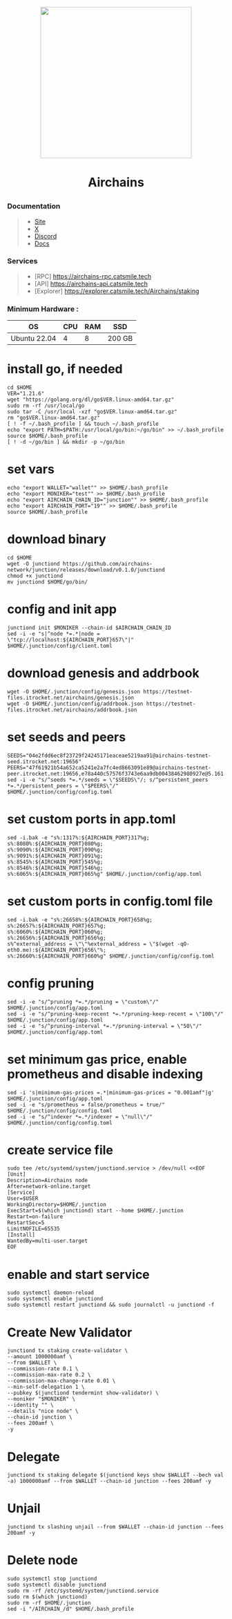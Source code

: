 <p align="center">
  <img height="350" height="350" src="https://github.com/catsmile100/Validator-Testnet/assets/85368621/67e98d2e-842d-4470-802e-8dcecbe66b82">
</p>
<h1>
<p align="center"> Airchains </p>
</h1>

### Documentation
> - [Site](https://www.airchains.io/)
> - [X](https://x.com/airchains_io)
> - [Discord](https://discord.com/invite/airchains)
> - [Docs](https://docs.airchains.io/)

### Services
> - [RPC] https://airchains-rpc.catsmile.tech
> - [API] https://airchains-api.catsmile.tech
> - [Explorer] https://explorer.catsmile.tech/Airchains/staking

### Minimum Hardware :
OS  | CPU     | RAM      | SSD     | 
| ------------- | ------------- | ------------- | -------- |
| Ubuntu 22.04 | 4          | 8         | 200 GB |  

# install go, if needed
```
cd $HOME
VER="1.21.6"
wget "https://golang.org/dl/go$VER.linux-amd64.tar.gz"
sudo rm -rf /usr/local/go
sudo tar -C /usr/local -xzf "go$VER.linux-amd64.tar.gz"
rm "go$VER.linux-amd64.tar.gz"
[ ! -f ~/.bash_profile ] && touch ~/.bash_profile
echo "export PATH=$PATH:/usr/local/go/bin:~/go/bin" >> ~/.bash_profile
source $HOME/.bash_profile
[ ! -d ~/go/bin ] && mkdir -p ~/go/bin
```
# set vars
```
echo "export WALLET="wallet"" >> $HOME/.bash_profile
echo "export MONIKER="test"" >> $HOME/.bash_profile
echo "export AIRCHAIN_CHAIN_ID="junction"" >> $HOME/.bash_profile
echo "export AIRCHAIN_PORT="19"" >> $HOME/.bash_profile
source $HOME/.bash_profile
```
# download binary
```
cd $HOME
wget -O junctiond https://github.com/airchains-network/junction/releases/download/v0.1.0/junctiond
chmod +x junctiond
mv junctiond $HOME/go/bin/
```
# config and init app
```
junctiond init $MONIKER --chain-id $AIRCHAIN_CHAIN_ID 
sed -i -e "s|^node *=.*|node = \"tcp://localhost:${AIRCHAIN_PORT}657\"|" $HOME/.junction/config/client.toml
```
# download genesis and addrbook
```
wget -O $HOME/.junction/config/genesis.json https://testnet-files.itrocket.net/airchains/genesis.json
wget -O $HOME/.junction/config/addrbook.json https://testnet-files.itrocket.net/airchains/addrbook.json
```
# set seeds and peers
```
SEEDS="04e2fdd6ec8f23729f24245171eaceae5219aa91@airchains-testnet-seed.itrocket.net:19656"
PEERS="47f61921b54a652ca5241e2a7fc4ed8663091e89@airchains-testnet-peer.itrocket.net:19656,e78a440c57576f3743e6aa9db00438462980927e@5.161.199.115:26656,61e609631e8be6e04c43ed3d7bfef23c064dc912@[2a01:4f8:221:26e0::2]:43456,f786dcc80601ddd33ba98c609795083ba418d740@158.220.119.11:43456,0b1159b05e940a611b275fe0006070439e5b6e69@[2a03:cfc0:8000:13::b910:277f]:13756,c8f6b1a795a6d9cd2ec39faf277163a9711fc81b@38.242.194.19:43456,552d2a5c3d9889444f123d740a20237c89711109@109.199.96.143:43456,cc27f4e54a78b950adaf46e5413f92f5d53d2212@209.126.86.186:43456,f5b69a02abeb3340ccd266f049ed6aabc7c0ea88@94.72.114.150:43456,db38d672f66df4de01b26e1fa97e1632fbfb1bdf@173.249.57.190:26656,d9a5e20668955bdd5c2fc28cffd6f06e23794638@[2a01:4f8:10a:3a51::2]:43456"
sed -i -e "s/^seeds *=.*/seeds = \"$SEEDS\"/; s/^persistent_peers *=.*/persistent_peers = \"$PEERS\"/" $HOME/.junction/config/config.toml
```
# set custom ports in app.toml
```
sed -i.bak -e "s%:1317%:${AIRCHAIN_PORT}317%g;
s%:8080%:${AIRCHAIN_PORT}080%g;
s%:9090%:${AIRCHAIN_PORT}090%g;
s%:9091%:${AIRCHAIN_PORT}091%g;
s%:8545%:${AIRCHAIN_PORT}545%g;
s%:8546%:${AIRCHAIN_PORT}546%g;
s%:6065%:${AIRCHAIN_PORT}065%g" $HOME/.junction/config/app.toml
```
# set custom ports in config.toml file
```
sed -i.bak -e "s%:26658%:${AIRCHAIN_PORT}658%g;
s%:26657%:${AIRCHAIN_PORT}657%g;
s%:6060%:${AIRCHAIN_PORT}060%g;
s%:26656%:${AIRCHAIN_PORT}656%g;
s%^external_address = \"\"%external_address = \"$(wget -qO- eth0.me):${AIRCHAIN_PORT}656\"%;
s%:26660%:${AIRCHAIN_PORT}660%g" $HOME/.junction/config/config.toml
```
# config pruning
```
sed -i -e "s/^pruning *=.*/pruning = \"custom\"/" $HOME/.junction/config/app.toml
sed -i -e "s/^pruning-keep-recent *=.*/pruning-keep-recent = \"100\"/" $HOME/.junction/config/app.toml
sed -i -e "s/^pruning-interval *=.*/pruning-interval = \"50\"/" $HOME/.junction/config/app.toml
```
# set minimum gas price, enable prometheus and disable indexing
```
sed -i 's|minimum-gas-prices =.*|minimum-gas-prices = "0.001amf"|g' $HOME/.junction/config/app.toml
sed -i -e "s/prometheus = false/prometheus = true/" $HOME/.junction/config/config.toml
sed -i -e "s/^indexer *=.*/indexer = \"null\"/" $HOME/.junction/config/config.toml
```
# create service file
```
sudo tee /etc/systemd/system/junctiond.service > /dev/null <<EOF
[Unit]
Description=Airchains node
After=network-online.target
[Service]
User=$USER
WorkingDirectory=$HOME/.junction
ExecStart=$(which junctiond) start --home $HOME/.junction
Restart=on-failure
RestartSec=5
LimitNOFILE=65535
[Install]
WantedBy=multi-user.target
EOF
```
# enable and start service
```
sudo systemctl daemon-reload
sudo systemctl enable junctiond
sudo systemctl restart junctiond && sudo journalctl -u junctiond -f
```
# Create New Validator
```
junctiond tx staking create-validator \
--amount 1000000amf \
--from $WALLET \
--commission-rate 0.1 \
--commission-max-rate 0.2 \
--commission-max-change-rate 0.01 \
--min-self-delegation 1 \
--pubkey $(junctiond tendermint show-validator) \
--moniker "$MONIKER" \
--identity "" \
--details "nice node" \
--chain-id junction \
--fees 200amf \
-y 
```
# Delegate
```
junctiond tx staking delegate $(junctiond keys show $WALLET --bech val -a) 1000000amf --from $WALLET --chain-id junction --fees 200amf -y 
```
# Unjail
```
junctiond tx slashing unjail --from $WALLET --chain-id junction --fees 200amf -y 
```
# Delete node
```
sudo systemctl stop junctiond
sudo systemctl disable junctiond
sudo rm -rf /etc/systemd/system/junctiond.service
sudo rm $(which junctiond)
sudo rm -rf $HOME/.junction
sed -i "/AIRCHAIN_/d" $HOME/.bash_profile
```
